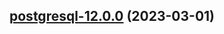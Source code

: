 

## [postgresql-12.0.0](https://github.com/truecharts/charts/compare/postgresql-11.0.31...postgresql-12.0.0) (2023-03-01)

